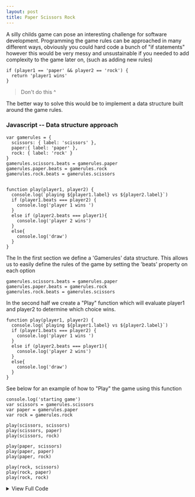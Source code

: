 ```yaml
---
layout: post
title: Paper Scissors Rock
---
```


A silly childs game can pose an interesting challenge for software development.
Programming the game rules can be approached in many different ways, obviously you could hard code a bunch of "if statements" however this would be very messy and unsustainable if you needed to add complexity to the game later on, (such as adding new rules)

```
if (player1 == 'paper' && player2 == 'rock') {
  return 'player1 wins'
}
```

> Don't do this ^

The better way to solve this would be to implement a data structure built around the game rules.

### Javascript -- Data structure approach

```
var gamerules = {
  scissors: { label: 'scissors' },
  paper:{ label: 'paper' },
  rock: { label: 'rock' }
}
gamerules.scissors.beats = gamerules.paper
gamerules.paper.beats = gamerules.rock
gamerules.rock.beats = gamerules.scissors


function play(player1, player2) {
  console.log(`playing ${player1.label} vs ${player2.label}`)
  if (player1.beats === player2) {
    console.log('player 1 wins ')
  }
  else if (player2.beats === player1){
    console.log('player 2 wins')
  }
  else{
    console.log('draw')
  }
}

```

The In the first section we define a 'Gamerules' data structure.
This allows us to easily define the rules of the game by setting the 'beats' property on each option

```
gamerules.scissors.beats = gamerules.paper
gamerules.paper.beats = gamerules.rock
gamerules.rock.beats = gamerules.scissors
```

In the second half we create a "Play" function which will evaluate player1 and player2 to determine which choice wins.

```
function play(player1, player2) {
  console.log(`playing ${player1.label} vs ${player2.label}`)
  if (player1.beats === player2) {
    console.log('player 1 wins ')
  }
  else if (player2.beats === player1){
    console.log('player 2 wins')
  }
  else{
    console.log('draw')
  }
}
```

See below for an example of how to "Play" the game using this function

```
console.log('starting game')
var scissors = gamerules.scissors
var paper = gamerules.paper
var rock = gamerules.rock

play(scissors, scissors)
play(scissors, paper)
play(scissors, rock)

play(paper, scissors)
play(paper, paper)
play(paper, rock)

play(rock, scissors)
play(rock, paper)
play(rock, rock)
```

<details>
<summary>View Full Code</summary>

<pre class="highlight">
<code>

var gamerules = {
  scissors: { label: 'scissors' },
  paper:{ label: 'paper' },
  rock: { label: 'rock' }
}
gamerules.scissors.beats = gamerules.paper
gamerules.paper.beats = gamerules.rock
gamerules.rock.beats = gamerules.scissors


function play(player1, player2) {
  console.log(`playing ${player1.label} vs ${player2.label}`)
  if (player1.beats === player2) {
    console.log('player 1 wins ')
  }
  else if (player2.beats === player1){
    console.log('player 2 wins')
  }
  else{
    console.log('draw')
  }
}


console.log('starting game')
var scissors = gamerules.scissors
var paper = gamerules.paper
var rock = gamerules.rock

play(scissors, scissors)
play(scissors, paper)
play(scissors, rock)

play(paper, scissors)
play(paper, paper)
play(paper, rock)

play(rock, scissors)
play(rock, paper)
play(rock, rock)

</code>
</pre>

</details>
